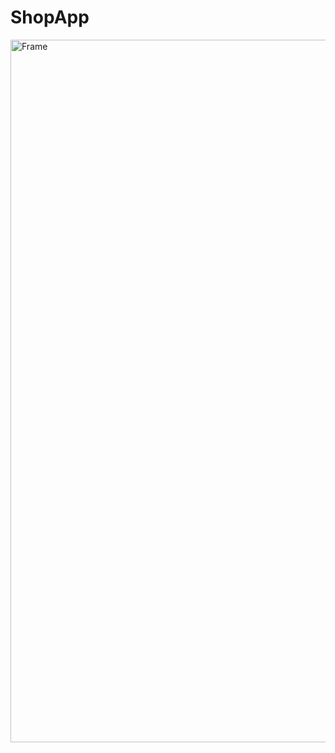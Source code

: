 # ShopApp


<img width="1124" alt="Frame" src="https://github.com/MammadBadalov16/ShopApp/assets/61016391/d16ac60d-0386-48d2-afa6-d316034ae966)">
